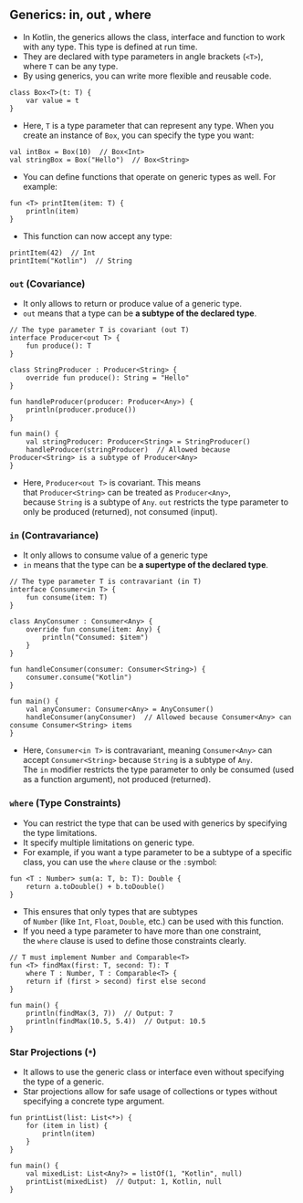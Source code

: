 
## Generics: in, out , where

- In Kotlin, the generics allows the class, interface and function to work with any type. This type is defined at run time.
- They are declared with type parameters in angle brackets (`<T>`), where `T` can be any type.
- By using generics, you can write more flexible and reusable code.
```
class Box<T>(t: T) {
	var value = t 
}
```
- Here, `T` is a type parameter that can represent any type. When you create an instance of `Box`, you can specify the type you want:
```
val intBox = Box(10)  // Box<Int>
val stringBox = Box("Hello")  // Box<String>
```

- You can define functions that operate on generic types as well. For example:
```
fun <T> printItem(item: T) {
    println(item)
}
```
- This function can now accept any type:
```
printItem(42)  // Int
printItem("Kotlin")  // String
```

### **`out`** (Covariance)
- It only allows to return or produce value of a generic type.
- `out` means that a type can be **a subtype of the declared type**.
```
// The type parameter T is covariant (out T)
interface Producer<out T> {
    fun produce(): T
}

class StringProducer : Producer<String> {
    override fun produce(): String = "Hello"
}

fun handleProducer(producer: Producer<Any>) {
    println(producer.produce())
}

fun main() {
    val stringProducer: Producer<String> = StringProducer()
    handleProducer(stringProducer)  // Allowed because Producer<String> is a subtype of Producer<Any>
}
```
- Here, `Producer<out T>` is covariant. This means that `Producer<String>` can be treated as `Producer<Any>`, because `String` is a subtype of `Any`. `out` restricts the type parameter to only be produced (returned), not consumed (input).

### **`in`** (Contravariance)
- It only allows to consume value of a generic type
- `in` means that the type can be **a supertype of the declared type**.
```
// The type parameter T is contravariant (in T)
interface Consumer<in T> {
    fun consume(item: T)
}

class AnyConsumer : Consumer<Any> {
    override fun consume(item: Any) {
        println("Consumed: $item")
    }
}

fun handleConsumer(consumer: Consumer<String>) {
    consumer.consume("Kotlin")
}

fun main() {
    val anyConsumer: Consumer<Any> = AnyConsumer()
    handleConsumer(anyConsumer)  // Allowed because Consumer<Any> can consume Consumer<String> items
}

```
- Here, `Consumer<in T>` is contravariant, meaning `Consumer<Any>` can accept `Consumer<String>` because `String` is a subtype of `Any`. The `in` modifier restricts the type parameter to only be consumed (used as a function argument), not produced (returned).

### **`where`**  (Type Constraints)
- You can restrict the type that can be used with generics by specifying the type limitations. 
- It specify multiple limitations on generic type.
- For example, if you want a type parameter to be a subtype of a specific class, you can use the `where` clause or the `:`symbol:
```
fun <T : Number> sum(a: T, b: T): Double {
    return a.toDouble() + b.toDouble()
}
```
- This ensures that only types that are subtypes of `Number` (like `Int`, `Float`, `Double`, etc.) can be used with this function.
- If you need a type parameter to have more than one constraint, the `where` clause is used to define those constraints clearly.
```
// T must implement Number and Comparable<T>
fun <T> findMax(first: T, second: T): T 
    where T : Number, T : Comparable<T> {
    return if (first > second) first else second
}

fun main() {
    println(findMax(3, 7))  // Output: 7
    println(findMax(10.5, 5.4))  // Output: 10.5
}
```

### Star Projections (`*`)
- It allows to use the generic class or interface even without specifying the type of a generic.
- Star projections allow for safe usage of collections or types without specifying a concrete type argument.
```
fun printList(list: List<*>) {
    for (item in list) {
        println(item)
    }
}

fun main() {
    val mixedList: List<Any?> = listOf(1, "Kotlin", null)
    printList(mixedList)  // Output: 1, Kotlin, null
}
```

